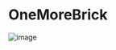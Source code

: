 # OneMoreBrick

![image](https://github.com/rvandaal/OneMoreBrick/assets/8653718/63434ea2-a7fd-4e5f-a9c7-6fe1fb54f755)
